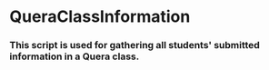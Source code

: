 # QueraClassInformation

### This script is used for gathering all students' submitted information in a Quera class.
